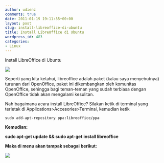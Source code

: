 ```yaml
---
author: udienz
comments: true
date: 2011-01-19 19:11:55+00:00
layout: post
slug: install-libreoffice-di-ubuntu
title: Install LibreOffice di Ubuntu
wordpress_id: 483
categories:
- Linux
---
```


Install LibreOffice di Ubuntu

![](http://tripledin.files.wordpress.com/2011/01/sbres_1295464302_0__.png)

Seperti yang kita ketahui, libreoffice adalah paket (kalau saya menyebutnya) turunan dari OpenOffice, paket ini dikembangkan oleh komunitas OpenOffice, sehingga bagi teman-teman yang sudah terbiasa dengan OpenOffice tidak akan mengalami kesulitan.

Nah bagaimana acara install LibreOffice? Silakan ketik di terminal yang terletak di Applications>Accesories>Terminal, kemudian ketik

`sudo add-apt-repository ppa:libreoffice/ppa`

**Kemudian:**

**sudo apt-get update && sudo apt-get install libreoffice**

**Maka di menu akan tampak sebagai berikut:**

**![](http://tripledin.files.wordpress.com/2011/01/sbres_1295464302_1__.png)**

